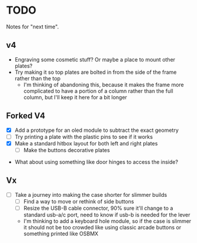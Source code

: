 # TODO

Notes for "next time".

## v4

* Engraving some cosmetic stuff? Or maybe a place to mount other plates?
* Try making it so top plates are bolted in from the side of the frame rather than the top
    * I'm thinking of abandoning this, because it makes the frame more complicated to have a portion of a column rather
      than the full column, but I'll keep it here for a bit longer

## Forked V4
* [x] Add a prototype for an oled module to subtract the exact geometry
* [ ] Try printing a plate with the plastic pins to see if it works
* [x] Make a standard hitbox layout for both left and right plates
  * [ ] Make the buttons decorative plates

* What about using something like door hinges to access the inside?

## Vx

* [ ] Take a journey into making the case shorter for slimmer builds
    * [ ] Find a way to move or rethink of side buttons
    * [ ] Resize the USB-B cable connector, 90% sure it'll change to a standard usb-a/c port, need to know if usb-b is needed for the lever
    * I'm thinking to add a keyboard hole module, so if the case is slimmer it should not be too crowded like using classic arcade buttons or something printed like OSBMX

